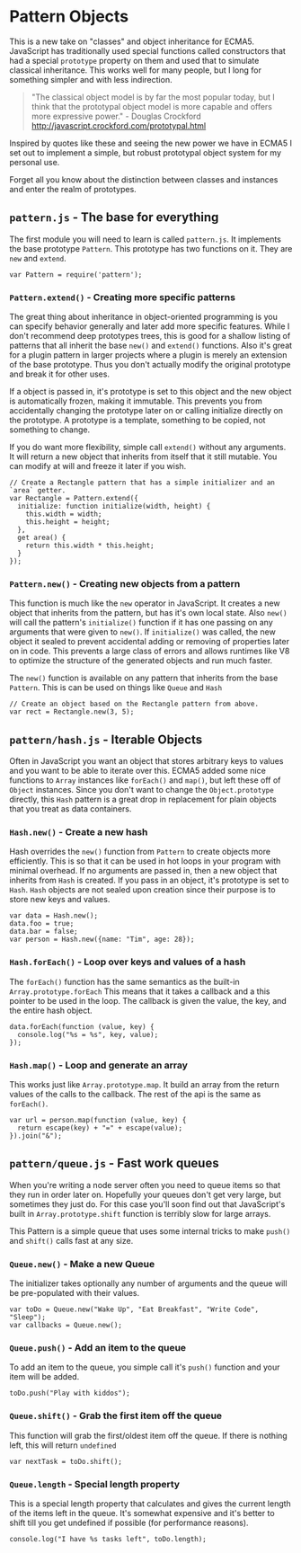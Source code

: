 # Pattern Objects

This is a new take on "classes" and object inheritance for ECMA5.  JavaScript has traditionally used special functions called constructors that had a special `prototype` property on them and used that to simulate classical inheritance. This works well for many people, but I long for something simpler and with less indirection.

> "The classical object model is by far the most popular today, but I think that the prototypal object model is more capable and offers more expressive power." - Douglas Crockford <http://javascript.crockford.com/prototypal.html>

Inspired by quotes like these and seeing the new power we have in ECMA5 I set out to implement a simple, but robust prototypal object system for my personal use.

Forget all you know about the distinction between classes and instances and enter the realm of prototypes.

## `pattern.js` - The base for everything

The first module you will need to learn is called `pattern.js`.  It implements the base prototype `Pattern`.  This prototype has two functions on it.  They are `new` and `extend`.

    var Pattern = require('pattern');

### `Pattern.extend()` - Creating more specific patterns

The great thing about inheritance in object-oriented programming is you can specify behavior generally and later add more specific features.  While I don't recommend deep prototypes trees, this is good for a shallow listing of patterns that all inherit the base `new()` and `extend()` functions.  Also it's great for a plugin pattern in larger projects where a plugin is merely an extension of the base prototype.  Thus you don't actually modify the original prototype and break it for other uses.

If a object is passed in, it's prototype is set to this object and the new object is automatically frozen, making it immutable.  This prevents you from accidentally changing the prototype later on or calling initialize directly on the prototype.  A prototype is a template, something to be copied, not something to change.

If you do want more flexibility, simple call `extend()` without any arguments.  It will return a new object that inherits from itself that it still mutable.  You can modify at will and freeze it later if you wish.

    // Create a Rectangle pattern that has a simple initializer and an `area` getter.
    var Rectangle = Pattern.extend({
      initialize: function initialize(width, height) {
        this.width = width;
        this.height = height;
      },
      get area() {
        return this.width * this.height;
      }
    });

### `Pattern.new()` - Creating new objects from a pattern

This function is much like the `new` operator in JavaScript.  It creates a new object that inherits from the pattern, but has it's own local state.  Also `new()` will call the pattern's `initialize()` function if it has one passing on any arguments that were given to `new()`.  If `initialize()` was called, the new object it sealed to prevent accidental adding or removing of properties later on in code.  This prevents a large class of errors and allows runtimes like V8 to optimize the structure of the generated objects and run much faster.

The `new()` function is available on any pattern that inherits from the base `Pattern`.  This is can be used on things like `Queue` and `Hash`

    // Create an object based on the Rectangle pattern from above.
    var rect = Rectangle.new(3, 5);

## `pattern/hash.js` - Iterable Objects

Often in JavaScript you want an object that stores arbitrary keys to values and you want to be able to iterate over this.  ECMA5 added some nice functions to `Array` instances like `forEach()` and `map()`, but left these off of `Object` instances.  Since you don't want to change the `Object.prototype` directly, this `Hash` pattern is a great drop in replacement for plain objects that you treat as data containers.

### `Hash.new()` - Create a new hash

Hash overrides the `new()` function from `Pattern` to create objects more efficiently.  This is so that it can be used in hot loops in your program with minimal overhead.  If no arguments are passed in, then a new object that inherits from `Hash` is created.  If you pass in an object, it's prototype is set to `Hash`.  `Hash` objects are not sealed upon creation since their purpose is to store new keys and values.

    var data = Hash.new();
    data.foo = true;
    data.bar = false;
    var person = Hash.new({name: "Tim", age: 28});

### `Hash.forEach()` - Loop over keys and values of a hash

The `forEach()` function has the same semantics as the built-in `Array.prototype.forEach`  This means that it takes a callback and a this pointer to be used in the loop.  The callback is given the value, the key, and the entire hash object.

    data.forEach(function (value, key) {
      console.log("%s = %s", key, value);
    });

### `Hash.map()` - Loop and generate an array

This works just like `Array.prototype.map`.  It build an array from the return values of the calls to the callback.  The rest of the api is the same as `forEach()`.

    var url = person.map(function (value, key) {
      return escape(key) + "=" + escape(value);
    }).join("&");

## `pattern/queue.js` - Fast work queues

When you're writing a node server often you need to queue items so that they run in order later on.  Hopefully your queues don't get very large, but sometimes they just do. For this case you'll soon find out that JavaScript's built in `Array.prototype.shift` function is terribly slow for large arrays.

This Pattern is a simple queue that uses some internal tricks to make `push()` and `shift()` calls fast at any size.

### `Queue.new()` - Make a new Queue

The initializer takes optionally any number of arguments and the queue will be pre-populated with their values.

    var toDo = Queue.new("Wake Up", "Eat Breakfast", "Write Code", "Sleep");
    var callbacks = Queue.new();

### `Queue.push()` - Add an item to the queue

To add an item to the queue, you simple call it's `push()` function and your item will be added.

    toDo.push("Play with kiddos");

### `Queue.shift()` - Grab the first item off the queue

This function will grab the first/oldest item off the queue.  If there is nothing left, this will return `undefined`

    var nextTask = toDo.shift();

### `Queue.length` - Special length property

This is a special length property that calculates and gives the current length of the items left in the queue.  It's somewhat expensive and it's better to shift till you get undefined if possible (for performance reasons).

    console.log("I have %s tasks left", toDo.length);